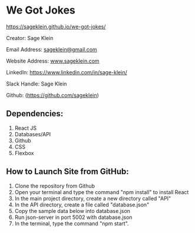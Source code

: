 # We Got Jokes

https://sageklein.github.io/we-got-jokes/

Creator: Sage Klein

Email Address: sageklein@gmail.com

Website Address: www.sageklein.com

LinkedIn: https://www.linkedin.com/in/sage-klein/

Slack Handle: Sage Klein

Github: (https://github.com/sageklein)

## Dependencies:

1. React JS
2. Databases/API
3. Github
4. CSS
5. Flexbox

## How to Launch Site from GitHub:

1. Clone the repository from Github
2. Open your terminal and type the command "npm install" to install React
3. In the main project directory, create a new directory called "API"
4. In the API directory, create a file called "database.json"
5. Copy the sample data below into database.json
6. Run json-server in port 5002 with database.json
7. In the terminal, type the command "npm start".
